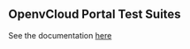 ## OpenvCloud Portal Test Suites

See the documentation [here](/docs/functional/openvcloud/ovc_master_hosted/portal/portal.md)